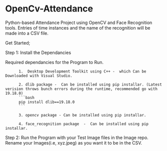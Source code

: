 # OpenCv-Attendance
Python-based Attendance Project using OpenCV and Face Recognition tools. Entries of time instances and the name of the recognition will be made into a CSV file.


Get Started;

Step 1: Install the Dependancies

Required dependancies for the Program to Run.

          1.  Desktop Development Toolkit using C++ -  which Can be Downloaded with Visual Studio.

          2. dlib package -  Can be installed using pip installar. (Latest verision throws bunch errors during the runtime, recommended go with 19.18.0)
          ```bash
          pip install dlib==19.18.0
          ```

          3. opencv package - Can be installed using pip installar.

          4. face_recognition package  -  Can be installed using pip installar.
          
Step 2: Run the Program with your Test Image files in the Image repo. Rename your Images(i.e, xyz.jpeg) as you want it to be in the CSV.
